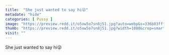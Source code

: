 ```yaml
---
title:  "She just wanted to say hi😜"
metadate: "hide"
categories: [ Pussy ]
image: "https://preview.redd.it/o5xw5o7sn8j51.jpg?auto=webp&s=336b83fffef3b85458c4189578b6d8ee0b958775"
thumb: "https://preview.redd.it/o5xw5o7sn8j51.jpg?width=1080&crop=smart&auto=webp&s=e49cb28ccef411816b31344094c0f065a271741d"
visit: ""
---
```

She just wanted to say hi😜
